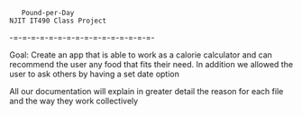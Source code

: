 	   Pound-per-Day
	NJIT IT490 Class Project
-=-=-=-=-=-=-=-=-=-=-=-=-=-=-=-=-

Goal: Create an app that is able to work as a calorie calculator and can recommend the user any food that fits their need. In addition we allowed the user to ask others by having a set date option
		
All our documentation will explain in greater detail the reason for each file and the way they work  collectively
		
